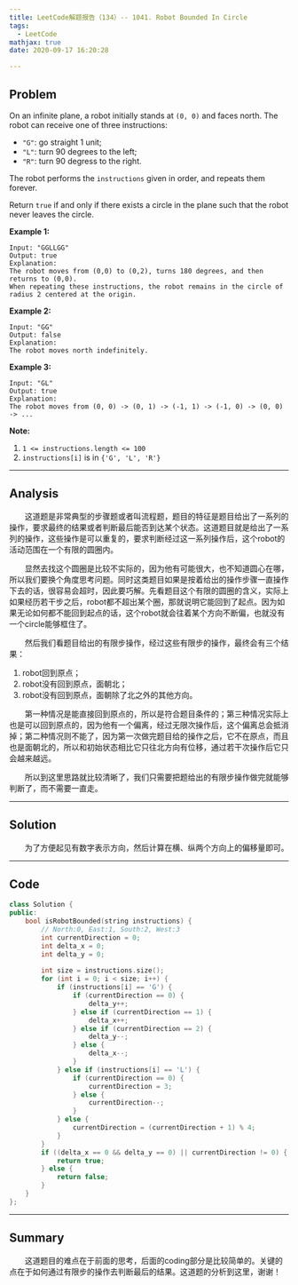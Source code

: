 ```yaml
---
title: LeetCode解题报告（134）-- 1041. Robot Bounded In Circle
tags:
  - LeetCode
mathjax: true
date: 2020-09-17 16:20:28

---
```


## Problem

On an infinite plane, a robot initially stands at `(0, 0)` and faces north.  The robot can receive one of three instructions:

- `"G"`: go straight 1 unit;
- `"L"`: turn 90 degrees to the left;
- `"R"`: turn 90 degress to the right.

The robot performs the `instructions` given in order, and repeats them forever.

Return `true` if and only if there exists a circle in the plane such that the robot never leaves the circle.

<!-- more -->

**Example 1:**

```
Input: "GGLLGG"
Output: true
Explanation: 
The robot moves from (0,0) to (0,2), turns 180 degrees, and then returns to (0,0).
When repeating these instructions, the robot remains in the circle of radius 2 centered at the origin.
```

**Example 2:**

```
Input: "GG"
Output: false
Explanation: 
The robot moves north indefinitely.
```

**Example 3:**

```
Input: "GL"
Output: true
Explanation: 
The robot moves from (0, 0) -> (0, 1) -> (-1, 1) -> (-1, 0) -> (0, 0) -> ...
```

**Note:**

1. `1 <= instructions.length <= 100`
2. `instructions[i]` is in `{'G', 'L', 'R'}`

------

## Analysis

&emsp;&emsp;这道题是非常典型的步骤题或者叫流程题，题目的特征是题目给出了一系列的操作，要求最终的结果或者判断最后能否到达某个状态。这道题目就是给出了一系列的操作，这些操作是可以重复的，要求判断经过这一系列操作后，这个robot的活动范围在一个有限的圆圈内。

&emsp;&emsp;显然去找这个圆圈是比较不实际的，因为他有可能很大，也不知道圆心在哪，所以我们要换个角度思考问题。同时这类题目如果是按着给出的操作步骤一直操作下去的话，很容易会超时，因此要巧解。先看题目这个有限的圆圈的含义，实际上如果经历若干步之后，robot都不超出某个圈，那就说明它能回到了起点。因为如果无论如何都不能回到起点的话，这个robot就会往着某个方向不断偏，也就没有一个circle能够框住了。

&emsp;&emsp;然后我们看题目给出的有限步操作，经过这些有限步的操作，最终会有三个结果：

1. robot回到原点；
2. robot没有回到原点，面朝北；
3. robot没有回到原点，面朝除了北之外的其他方向。

&emsp;&emsp;第一种情况是能直接回到原点的，所以是符合题目条件的；第三种情况实际上也是可以回到原点的，因为他有一个偏离，经过无限次操作后，这个偏离总会抵消掉；第二种情况则不能了，因为第一次做完题目给的操作之后，它不在原点，而且也是面朝北的，所以和初始状态相比它只往北方向有位移，通过若干次操作后它只会越来越远。

&emsp;&emsp;所以到这里思路就比较清晰了，我们只需要把题给出的有限步操作做完就能够判断了，而不需要一直走。

------

## Solution

&emsp;&emsp;为了方便起见有数字表示方向，然后计算在横、纵两个方向上的偏移量即可。

------

## Code

```c++
class Solution {
public:
    bool isRobotBounded(string instructions) {
        // North:0, East:1, South:2, West:3
        int currentDirection = 0;
        int delta_x = 0;
        int delta_y = 0;
        
        int size = instructions.size();
        for (int i = 0; i < size; i++) {
            if (instructions[i] == 'G') {
                if (currentDirection == 0) {
                    delta_y++;
                } else if (currentDirection == 1) {
                    delta_x++;
                } else if (currentDirection == 2) {
                    delta_y--;
                } else {
                    delta_x--;
                }
            } else if (instructions[i] == 'L') {
                if (currentDirection == 0) {
                    currentDirection = 3;
                } else {
                    currentDirection--;
                }
            } else {
                currentDirection = (currentDirection + 1) % 4;
            }
        }
        if ((delta_x == 0 && delta_y == 0) || currentDirection != 0) {
            return true;
        } else {
            return false;
        }
    }
};
```

------

## Summary

&emsp;&emsp;这道题目的难点在于前面的思考，后面的coding部分是比较简单的。关键的点在于如何通过有限步的操作去判断最后的结果。这道题的分析到这里，谢谢！
